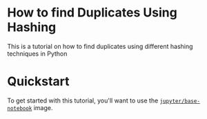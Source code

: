 # How to find Duplicates Using Hashing

This is a tutorial on how to find duplicates using different hashing techniques in Python

# Quickstart

To get started with this tutorial, you'll want to use the [`jupyter/base-notebook`](https://github.com/jupyter/docker-stacks/tree/master/base-notebook) image.
